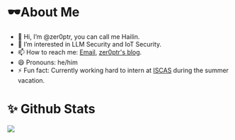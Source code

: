 # 🕶About Me
- 👋 Hi, I’m @zer0ptr, you can call me Hailin.
- 👀 I’m interested in LLM Security and IoT Security.
- 📫 How to reach me: [Email](mailto:iszhenghailin@gmail.com), [zer0ptr's blog](https://zer0ptr.github.io/).
- 😄 Pronouns: he/him
- ⚡ Fun fact: Currently working hard to intern at [ISCAS](https://is.cas.cn/) during the summer vacation.

# ✨ Github Stats
![](https://github-readme-stats.vercel.app/api?username=zer0ptr&show_icons=true)
